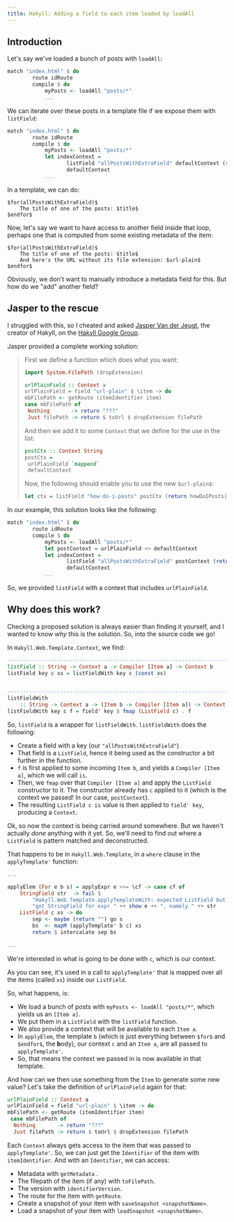 ```yaml
---
title: Hakyll: Adding a field to each item loaded by loadAll
---
```


## Introduction

Let's say we've loaded a bunch of posts with `loadAll`:

```Haskell
match "index.html" $ do
        route idRoute
        compile $ do
            myPosts <- loadAll "posts/*"
            ...
```

We can iterate over these posts in a template file if we expose them with `listField`:

```Haskell
match "index.html" $ do
        route idRoute
        compile $ do
            myPosts <- loadAll "posts/*"
            let indexContext =
                   listField "allPostsWithExtraField" defaultContext (return myPosts) <>
                   defaultContext
            ...
```

In a template, we can do:

```
$for(allPostsWithExtraField)$
    The title of one of the posts: $title$
$endfor$
```

Now, let's say we want to have access to another field inside that loop, perhaps one that is computed from some existing metadata of the item:

```
$for(allPostsWithExtraField)$
    The title of one of the posts: $title$
    And here's the URL without its file extension: $url-plain$
$endfor$
```

Obviously, we don't want to manually introduce a metadata field for this. But how do we "add" another field?

## Jasper to the rescue

I struggled with this, so I cheated and asked [Jasper Van der Jeugt](https://jaspervdj.be/), the creator of Hakyll, on the [Hakyll Google Group](https://groups.google.com/forum/#!topic/hakyll/7Kve_5Hd65I).

Jasper provided a complete working solution:

> First we define a function which does what you want: 
>
> ```Haskell
> import System.FilePath (dropExtension) 
> 
> urlPlainField :: Context a 
> urlPlainField = field "url-plain" $ \item -> do 
> mbFilePath <- getRoute (itemIdentifier item) 
> case mbFilePath of 
>  Nothing       -> return "???" 
>  Just filePath -> return $ toUrl $ dropExtension filePath 
> ```
>
> And then we add it to some `Context` that we define for the use in the list: 
>
> ```Haskell
> postCtx :: Context String 
> postCtx = 
>  urlPlainField `mappend` 
>  defaultContext 
> ```
>
> Now, the following should enable you to use the new `$url-plain$`: 
>
> ```Haskell
> let ctx = listField "how-do-i-posts" postCtx (return howDoIPosts)
> ```

In our example, this solution looks like the following:

```Haskell
match "index.html" $ do
        route idRoute
        compile $ do
            myPosts <- loadAll "posts/*"
            let postContext = urlPlainField <> defaultContext
            let indexContext =
                   listField "allPostsWithExtraField" postContext (return myPosts) <>
                   defaultContext
            ...
```

So, we provided `listField` with a context that includes `urlPlainField`.

## Why does this work?

Checking a proposed solution is always easier than finding it yourself, and I wanted to know *why* this is the solution.
So, into the source code we go!

In `Hakyll.Web.Template.Context`, we find:

```Haskell
--------------------------------------------------------------------------------
listField :: String -> Context a -> Compiler [Item a] -> Context b
listField key c xs = listFieldWith key c (const xs)


--------------------------------------------------------------------------------
listFieldWith
    :: String -> Context a -> (Item b -> Compiler [Item a]) -> Context b
listFieldWith key c f = field' key $ fmap (ListField c) . f
```

So, `listField` is a wrapper for `listFieldWith`.
`listFieldWith` does the following:

* Create a field with a key (our `"allPostsWithExtraField"`)
* That field is a `ListField`, hence it being used as the constructor a bit further in the function.
* `f` is first applied to some incoming `Item b`, and yields a `Compiler [Item a]`, which we will call `is`.
* Then, we `fmap` over that `Compiler [Item a]` and apply the `ListField` constructor to it. The constructor already has `c` applied to it (which is the context we passed! In our case, `postContext`).
* The resulting `ListField c is` value is then applied to `field' key`, producing a `Context`.

Ok, so now the context is being carried around somewhere.
But we haven't actually *done* anything with it yet.
So, we'll need to find out where a `ListField` is pattern matched and deconstructed.

That happens to be in `Hakyll.Web.Template`, in a `where` clause in the `applyTemplate'` function:

```Haskell
...

applyElem (For e b s) = applyExpr e >>= \cf -> case cf of
    StringField str  -> fail $
        "Hakyll.Web.Template.applyTemplateWith: expected ListField but " ++
        "got StringField for expr " ++ show e ++ ", namely " ++ str
    ListField c xs -> do
        sep <- maybe (return "") go s
        bs  <- mapM (applyTemplate' b c) xs
        return $ intercalate sep bs
        
...
```

We're interested in what is going to be done with `c`, which is our context.

As you can see, it's used in a call to `applyTemplate'` that is mapped over all the items (called `xs`) inside our `ListField`.

So, what happens, is:

* We load a bunch of posts with `myPosts <- loadAll "posts/*"`, which yields us an `[Item a]`.
* We put them in a `ListField` with the `listField` function.
* We also provide a context that will be available to each `Item a`.
* In `applyElem`, the template `b` (which is just everything between `$for$` and `$endfor$`, the **b**ody), our context `c` and an `Item a`, are all passed to `applyTemplate'`.
* So, that means the context we passed in is now available in that template.

And how can we then use something from the `Item` to generate some new value?
Let's take the definition of `urlPlainField` again for that:

```Haskell
urlPlainField :: Context a 
urlPlainField = field "url-plain" $ \item -> do 
mbFilePath <- getRoute (itemIdentifier item) 
 case mbFilePath of 
  Nothing       -> return "???" 
  Just filePath -> return $ toUrl $ dropExtension filePath
```

Each `Context` always gets access to the item that was passed to `applyTemplate'`.
So, we can just get the `Identifier` of the item with `itemIdentifier`.
And with an `Identifier`, we can access:

* Metadata with `getMetadata` .
* The filepath of the item (if any) with `toFilePath`.
* The version with `identifierVersion`.
* The route for the item with `getRoute`.
* Create a snapshot of your item with `saveSnapshot <snapshotName>`.
* Load a snapshot of your item with `loadSnapshot <snapshotName>`.


